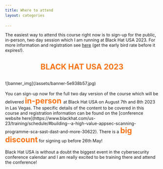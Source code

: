 ```yaml
---
title: Where to attend
layout: categories

---
```


<style>
  .color-text{
    color: #F97316;
    font-size: 25px;
    font-weight: bold;
  }
</style>
The easiest way to attend this course right now is to sign-up for the public, in-person, two day session which I am running at Black Hat USA 2023. For more information and registration see [here](https://appsecg.host/bhreg)
(get the early bird rate before it expires!).
<br>
<br>
<center>

<span class="color-text">BLACK HAT USA 2023</span>
<br>
<br>
</center>
![banner_img](/assets/banner-5e938b57.jpg)
<br>
<br>
You can sign-up now for the full two day version of the course which will be delivered <span class="color-text">in-person </span>  at Black Hat USA on August 7th and 8th 2023 in Las Vegas. The specific details of the content to be covered in this course and registration information can be found on the  [conference website here](https://www.blackhat.com/us-23/training/schedule/#building--a-high-value-appsec-scanning-programme-sca-sast-dast-and-more-30622). There is a <span class="color-text">big discount</span>  for signing up before 26th May!
<br>
<br>
Black Hat USA is without a doubt the biggest event in the cybersecurity conference calendar and I am really excited to be training there and attend the conference!